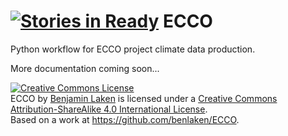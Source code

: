 [![Stories in Ready](https://badge.waffle.io/benlaken/ECCO.png?label=ready&title=Ready)](https://waffle.io/benlaken/ECCO)
ECCO
====

Python workflow for ECCO project climate data production.

More documentation coming soon...

<a rel="license" href="http://creativecommons.org/licenses/by-sa/4.0/"><img alt="Creative Commons License" style="border-width:0" src="https://i.creativecommons.org/l/by-sa/4.0/88x31.png" /></a><br /><span xmlns:dct="http://purl.org/dc/terms/" property="dct:title">ECCO</span> by <a xmlns:cc="http://creativecommons.org/ns#" href="https://github.com/benlaken/ECCO" property="cc:attributionName" rel="cc:attributionURL">Benjamin Laken</a> is licensed under a <a rel="license" href="http://creativecommons.org/licenses/by-sa/4.0/">Creative Commons Attribution-ShareAlike 4.0 International License</a>.<br />Based on a work at <a xmlns:dct="http://purl.org/dc/terms/" href="https://github.com/benlaken/ECCO" rel="dct:source">https://github.com/benlaken/ECCO</a>.
